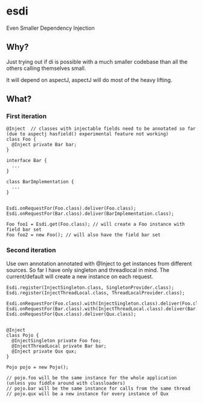 esdi
====
Even Smaller Dependency Injection

Why?
----

Just trying out if di is possible with a much smaller codebase than all the others calling themselves small.

It will depend on aspectJ, aspectJ will do most of the heavy lifting.


What?
-----

### First iteration
    
    @Inject  // classes with injectable fields need to be annotated so far (due to aspectj hasfield() experimental feature not working)
    class Foo {
      @Inject private Bar bar;
    }

    interface Bar {
      ...
    }

    class BarImplementation {
      ...
    }

    
    Esdi.onRequestFor(Foo.class).deliver(Foo.class); 
    Esdi.onRequestFor(Bar.class).deliver(BarImplementation.class);

    Foo foo1 = Esdi.get(Foo.class); // will create a Foo instance with field bar set
    Foo foo2 = new Foo(); // will also have the field bar set


### Second iteration

Use own annotation annotated with @Inject to get instances from different sources.
So far I have only singleton and threadlocal in mind. The current/default will create a new instance on each request.
    
    Esdi.register(InjectSingleton.class, SingletonProvider.class);
    Esdi.register(InjectThreadLocal.class, ThreadLocalProvider.class);
    
    Esdi.onRequestFor(Foo.class).with(InjectSingleton.class).deliver(Foo.class);
    Esdi.onRequestFor(Bar.class).with(InjectThreadLocal.class).deliver(Bar.class);
    Esdi.onRequestFor(Qux.class).deliver(Qux.class);
    
    
    @Inject
    class Pojo {
      @InjectSingleton private Foo foo;
      @InjectThreadLocal private Bar bar;
      @Inject private Qux qux;
    }
    
    Pojo pojo = new Pojo();
    
    // pojo.foo will be the same instance for the whole application (unless you fiddle around with classloaders)
    // pojo.bar will be the same instance for calls from the same thread
    // pojo.qux will be a new instance for every instance of Qux
    
    
    
    
    